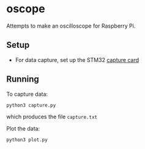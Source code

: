# oscope

Attempts to make an oscilloscope for Raspberry Pi.

## Setup

* For data capture, set up the STM32 [capture card](capture-card)

## Running

To capture data:
```
python3 capture.py
```
which produces the file `capture.txt`

Plot the data:
```
python3 plot.py
```
